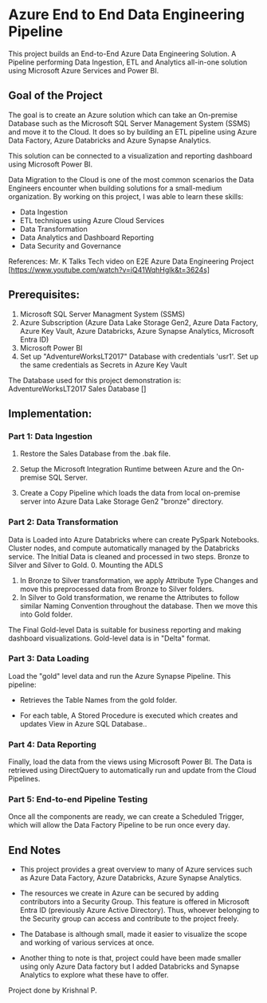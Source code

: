 # Azure End to End Data Engineering Pipeline

This project builds an End-to-End Azure Data Engineering Solution. A Pipeline performing Data Ingestion, ETL and Analytics all-in-one solution using Microsoft Azure Services and Power BI.

## Goal of the Project

The goal is to create an Azure solution which can take an On-premise Database such as the Microsoft SQL Server Management System (SSMS) and move it to the Cloud. It does so by building an ETL pipeline using Azure Data Factory, Azure Databricks and Azure Synapse Analytics.

This solution can be connected to a visualization and reporting dashboard using Microsoft Power BI.

Data Migration to the Cloud is one of the most common scenarios the Data Engineers encounter when building solutions for a small-medium organization.
By working on this project, I was able to learn these skills:

* Data Ingestion
* ETL techniques using Azure Cloud Services
* Data Transformation
* Data Analytics and Dashboard Reporting
* Data Security and Governance


References: 
Mr. K Talks Tech video on E2E Azure Data Engineering Project 
[https://www.youtube.com/watch?v=iQ41WqhHglk&t=3624s]


## Prerequisites:

1) Microsoft SQL Server Managment System (SSMS)
2) Azure Subscription (Azure Data Lake Storage Gen2, Azure Data Factory, Azure Key Vault, Azure Databricks, Azure Synapse Analytics, Microsoft Entra ID)
3) Microsoft Power BI
4) Set up "AdventureWorksLT2017" Database with credentials 'usr1'. Set up the same credentials as Secrets in Azure Key Vault

The Database used for this project demonstration is:
AdventureWorksLT2017 Sales Database
[]

## Implementation:

### Part 1: Data Ingestion

1. Restore the Sales Database from the .bak file.

2. Setup the Microsoft Integration Runtime between Azure and the On-premise SQL Server.
3. Create a Copy Pipeline which loads the data from local on-premise server into Azure Data Lake Storage Gen2 "bronze" directory.

### Part 2: Data Transformation

Data is Loaded into Azure Databricks where can create PySpark Notebooks. Cluster nodes, and compute automatically managed by the Databricks service.
The Initial Data is cleaned and processed in two steps. Bronze to Silver and Silver to Gold. 
0. Mounting the ADLS
1. In Bronze to Silver transformation, we apply Attribute Type Changes and move this preprocessed data from Bronze to Silver folders.
2. In Silver to Gold transformation, we rename the Attributes to follow similar Naming Convention throughout the database. Then we move this into Gold folder.

The Final Gold-level Data is suitable for business reporting and making dashboard visualizations. Gold-level data is in "Delta" format.



### Part 3: Data Loading

Load the "gold" level data and run the Azure Synapse Pipeline.
This pipeline:

* Retrieves the Table Names from the gold folder.

* For each table, A Stored Procedure is executed which creates and updates View in Azure SQL Database..

### Part 4: Data Reporting

Finally, load the data from the views using Microsoft Power BI. The Data is retrieved using DirectQuery to automatically run and update from the Cloud Pipelines.

### Part 5: End-to-end Pipeline Testing

Once all the components are ready, we can create a Scheduled Trigger, which will allow the Data Factory Pipeline to be run once every day.

## End Notes

* This project provides a great overview to many of Azure services such as Azure Data Factory, Azure Databricks, Azure Synapse Analytics.

* The resources we create in Azure can be secured by adding contributors into a Security Group. This feature is offered in Microsoft Entra ID (previously Azure Active Directory).
Thus, whoever belonging to the Security group can access and contribute to the project freely.

* The Database is although small, made it easier to visualize the scope and working of various services at once.

* Another thing to note is that, project could have been made smaller using only Azure Data factory but I added Databricks and Synapse Analytics to explore what these have to offer.

Project done by Krishnal P.


